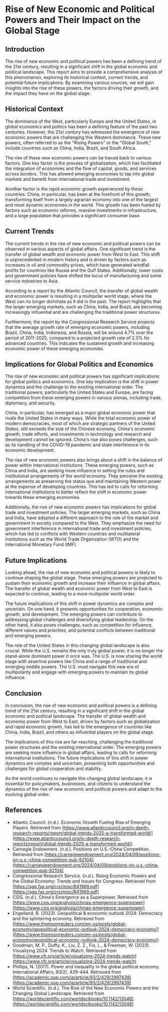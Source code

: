# Rise of New Economic and Political Powers and Their Impact on the Global Stage

## Introduction

The rise of new economic and political powers has been a defining trend of the 21st century, resulting in a significant shift in the global economic and political landscape. This report aims to provide a comprehensive analysis of this phenomenon, exploring its historical context, current trends, and potential future implications. By examining various sources, we will gain insights into the rise of these powers, the factors driving their growth, and the impact they have on the global stage.

## Historical Context

The dominance of the West, particularly Europe and the United States, in global economics and politics has been a defining feature of the past two centuries. However, the 21st century has witnessed the emergence of new economic powers that are challenging this Western dominance. These new powers, often referred to as the "Rising Powers" or the "Global South," include countries such as China, India, Brazil, and South Africa.

The rise of these new economic powers can be traced back to various factors. One key factor is the process of globalization, which has facilitated the integration of economies and the flow of capital, goods, and services across borders. This has allowed emerging economies to tap into global markets and benefit from international trade and investment.

Another factor is the rapid economic growth experienced by these countries. China, in particular, has been at the forefront of this growth, transforming itself from a largely agrarian economy into one of the largest and most dynamic economies in the world. This growth has been fueled by factors such as economic reforms, massive investments in infrastructure, and a large population that provides a significant consumer base.

## Current Trends

The current trends in the rise of new economic and political powers can be observed in various aspects of global affairs. One significant trend is the transfer of global wealth and economic power from West to East. This shift is unprecedented in modern history and is driven by factors such as increases in oil and commodity prices, which have generated windfall profits for countries like Russia and the Gulf States. Additionally, lower costs and government policies have shifted the locus of manufacturing and some service industries to Asia.

According to a report by the Atlantic Council, the transfer of global wealth and economic power is resulting in a multipolar world stage, where the West can no longer dominate as it did in the past. The report highlights that the larger emerging markets, such as China, India, and Brazil, are becoming increasingly influential and are challenging the traditional power structures.

Furthermore, the report by the Congressional Research Service projects that the average growth rate of emerging economic powers, including Brazil, China, India, Indonesia, and Russia, will be around 4.7% over the period of 2011-2025, compared to a projected growth rate of 2.3% for advanced countries. This indicates the sustained growth and increasing economic power of these emerging economies.

## Implications for Global Politics and Economics

The rise of new economic and political powers has significant implications for global politics and economics. One key implication is the shift in power dynamics and the challenge to the existing international order. The traditional powers, particularly the United States and Europe, are facing competition from these emerging powers in various arenas, including trade, diplomacy, and security.

China, in particular, has emerged as a major global economic power that rivals the United States in many ways. While the total economic power of modern democracies, most of which are strategic partners of the United States, still exceeds the size of the Chinese economy, China's economic growth, trade efforts, and investments in technology and research and development cannot be ignored. China's rise also poses challenges, such as its handling of the COVID-19 pandemic and state interference in its economic development.

The rise of new economic powers also brings about a shift in the balance of power within international institutions. These emerging powers, such as China and India, are seeking more influence in setting the rules and institutional arrangements of the world economy. They perceive the existing arrangements as preserving the status quo and maintaining Western power at the expense of developing countries. This has led to calls for reforming international institutions to better reflect the shift in economic power towards these emerging economies.

Additionally, the rise of new economic powers has implications for global trade and investment policies. The larger emerging markets, such as China and India, have adopted a different approach to the role of the market and government in society compared to the West. They emphasize the need for government interference in international trade and investment policies, which has led to conflicts with Western countries and multilateral institutions such as the World Trade Organization (WTO) and the International Monetary Fund (IMF).

## Future Implications

Looking ahead, the rise of new economic and political powers is likely to continue shaping the global stage. These emerging powers are projected to sustain their economic growth and increase their influence in global affairs. The transfer of global wealth and economic power from West to East is expected to continue, leading to a more multipolar world order.

The future implications of this shift in power dynamics are complex and uncertain. On one hand, it presents opportunities for cooperation, economic growth, and development. The emerging powers can contribute to addressing global challenges and diversifying global leadership. On the other hand, it also poses challenges, such as competition for influence, different values and priorities, and potential conflicts between traditional and emerging powers.

The role of the United States in this changing global landscape is also crucial. While the U.S. remains the only truly global power, it is no longer the stand-alone dominant power it once was. The U.S. is now sharing the world stage with assertive powers like China and a range of traditional and emerging middle powers. The U.S. must navigate this new era of multipolarity and engage with emerging powers to maintain its global influence.

## Conclusion

In conclusion, the rise of new economic and political powers is a defining trend of the 21st century, resulting in a significant shift in the global economic and political landscape. The transfer of global wealth and economic power from West to East, driven by factors such as globalization and rapid economic growth, has led to the emergence of countries like China, India, Brazil, and others as influential players on the global stage.

The implications of this rise are far-reaching, challenging the traditional power structures and the existing international order. The emerging powers are seeking more influence in global affairs, leading to calls for reforming international institutions. The future implications of this shift in power dynamics are complex and uncertain, presenting both opportunities and challenges for global cooperation and stability.

As the world continues to navigate this changing global landscape, it is essential for policymakers, businesses, and citizens to understand the dynamics of the rise of new economic and political powers and adapt to the evolving global order.

## References

- Atlantic Council. (n.d.). Economic Growth Fueling Rise of Emerging Players. Retrieved from [https://www.atlanticcouncil.org/in-depth-research-reports/report/global-trends-2025-a-transformed-world/](https://www.atlanticcouncil.org/in-depth-research-reports/report/global-trends-2025-a-transformed-world/)
- Carnegie Endowment. (n.d.). Positions on U.S.-China Competition. Retrieved from [https://carnegieendowment.org/2024/04/09/positions-on-u.s.-china-competition-pub-92104](https://carnegieendowment.org/2024/04/09/positions-on-u.s.-china-competition-pub-92104)
- Congressional Research Service. (n.d.). Rising Economic Powers and the Global Economy: Trends and Issues for Congress. Retrieved from [https://sgp.fas.org/crs/misc/R41969.pdf](https://sgp.fas.org/crs/misc/R41969.pdf)
- CSIS. (n.d.). China's Emergence as a Superpower. Retrieved from [https://www.csis.org/analysis/chinas-emergence-superpower](https://www.csis.org/analysis/chinas-emergence-superpower)
- Engelland, B. (2023). Geopolitical & economic outlook 2024: Democracy and the splintering economy. Retrieved from [https://www.thomsonreuters.com/en-us/posts/global-economy/geopolitical-economic-outlook-2024-democracy-economy/](https://www.thomsonreuters.com/en-us/posts/global-economy/geopolitical-economic-outlook-2024-democracy-economy/)
- Goodman, M. P., Duffy, K., Liu, Z. Z., Fix, L., & Freeman, W. (2023). Visualizing 2024: Trends to Watch. Retrieved from [https://www.cfr.org/article/visualizing-2024-trends-watch](https://www.cfr.org/article/visualizing-2024-trends-watch)
- Phillips, N. (2017). Power and inequality in the global political economy. International Affairs, 93(2), 429-444. Retrieved from [https://academic.oup.com/ia/article/93/2/429/2997439](https://academic.oup.com/ia/article/93/2/429/2997439)
- World Scientific. (n.d.). The Rise of the New Economic Powers and the Changing Global Landscape. Retrieved from [https://worldscientific.com/worldscibooks/10.1142/13048](https://worldscientific.com/worldscibooks/10.1142/13048)
